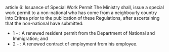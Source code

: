 article 6: Issuance of Special Work Permit
The Ministry shall, issue a special work permit to a non-national who has come from a neighbourly country into Eritrea prior to the publication of these Regulations, after ascertaining that the non-national have submitted:
<ul>
			<li>1 - : A renewed resident permit from the Department of National and Immigration; and<ul>
			</ul></li>			<li>2 - : A renewed contract of employment from his employee.<ul>
			</ul></li></ul>